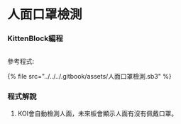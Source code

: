 # 人面口罩檢測

### KittenBlock編程

<figure><img src="https://files.gitbook.com/v0/b/gitbook-x-prod.appspot.com/o/spaces%2FsN6MlwBFbL3P67FzMMyL%2Fuploads%2Fvt8cqzcXy8e5PrAsDxSy%2Fimage.png?alt=media&#x26;token=5e100c4b-b87c-42dd-b562-75d02457f744" alt=""><figcaption></figcaption></figure>

參考程式:

{% file src="../../../.gitbook/assets/人面口罩檢測.sb3" %}

### 程式解說

1. KOI會自動檢測人面，未來板會顯示人面有沒有佩戴口罩。
